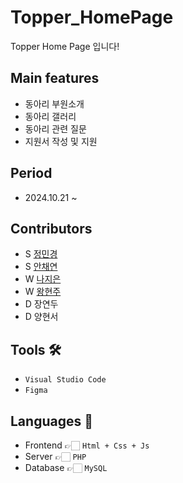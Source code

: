 # Topper_HomePage
Topper Home Page 입니다!
## Main features
- 동아리 부원소개
- 동아리 갤러리
- 동아리 관련 질문
- 지원서 작성 및 지원

## Period
- 2024.10.21 ~

## Contributors
- S [정민경](https://github.com/wizardwid)
- S [안채연](https://github.com/Anchaeyeon)
- W [나지은](https://github.com/jieun0240)
- W [왕현주](https://github.com/wanghyunjooooo)
- D 장연두
- D 양현서

## Tools 🛠
- ```Visual Studio Code```
- ```Figma```

## Languages 📖
- Frontend  👉🏻 ```Html + Css + Js```
- Server 👉🏻 ```PHP```
- Database 👉🏻 ```MySQL```
